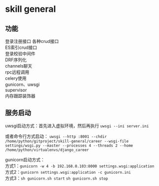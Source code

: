 # skill general

## 功能
  登录注册接口
  各种crud接口  
  ES索引crud接口  
  登录校验中间件  
  DRF序列化  
  channels聊天  
  rpc远程调用  
  celery使用  
  gunicorn、uwsgi  
  supervisor  
  内存跟踪装饰器


## 服务启动

uwsgi启动方式：首先进入虚拟环境，然后再执行
`
uwsgi --ini server.ini
`

  或者命令行方式启动：
`
uwsgi --http :8001 --chdir /home/python/gitproject/skill-general/career --wsgi-file settings/wsgi.py --master --processes 4 --threads 2 --home /home/python/virtualenvs/django_career
`  
  
  gunicorn启动方式：  
  方式1：`gunicorn -w 4 -b 192.168.0.103:8000 settings.wsgi:application`    
  方式2：`gunicorn settings.wsgi:application -c gunicorn.ini`    
  方式3：`sh gunicorn.sh start`    `sh gunicorn.sh stop`
